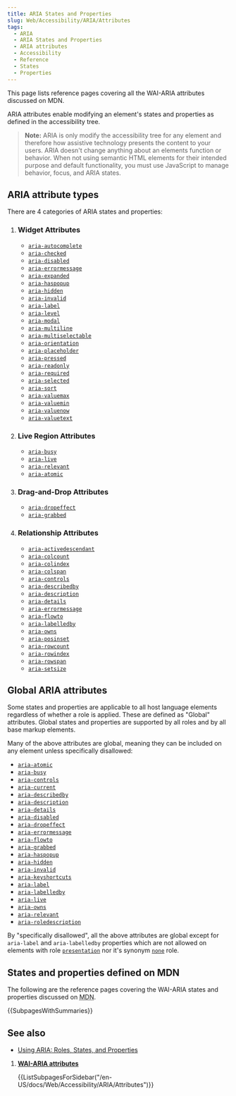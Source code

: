 ```yaml
---
title: ARIA States and Properties
slug: Web/Accessibility/ARIA/Attributes
tags:
  - ARIA
  - ARIA States and Properties
  - ARIA attributes
  - Accessibility
  - Reference
  - States
  - Properties
---
```

This page lists reference pages covering all the WAI-ARIA attributes discussed on MDN.

ARIA attributes enable modifying an element's states and properties as defined in the accessibility tree.

> **Note:** ARIA is only modify the accessibility tree for any element and therefore how assistive technology presents the content to your users. ARIA doesn't change anything about an elements function or behavior. When not using semantic HTML elements for their intended purpose and default functionality, you must use JavaScript to manage behavior, focus, and ARIA states.

## ARIA attribute types

There are 4 categories of ARIA states and properties:

1. ### Widget Attributes
   - [`aria-autocomplete`](/en-US/docs/Web/Accessibility/ARIA/Attributes/aria-autocomplete) 	
   - [`aria-checked`](/en-US/docs/Web/Accessibility/ARIA/Attributes/aria-checked) 	
   - [`aria-disabled`](/en-US/docs/Web/Accessibility/ARIA/Attributes/aria-disabled) 	
   - [`aria-errormessage`](/en-US/docs/Web/Accessibility/ARIA/Attributes/aria-errormessage)
   - [`aria-expanded`](/en-US/docs/Web/Accessibility/ARIA/Attributes/aria-expanded) 	
   - [`aria-haspopup`](/en-US/docs/Web/Accessibility/ARIA/Attributes/aria-haspopup) 	
   - [`aria-hidden`](/en-US/docs/Web/Accessibility/ARIA/Attributes/aria-hidden) 	
   - [`aria-invalid`](/en-US/docs/Web/Accessibility/ARIA/Attributes/aria-invalid) 	
   - [`aria-label`](/en-US/docs/Web/Accessibility/ARIA/Attributes/aria-label) 	
   - [`aria-level`](/en-US/docs/Web/Accessibility/ARIA/Attributes/aria-level) 	
   - [`aria-modal`](/en-US/docs/Web/Accessibility/ARIA/Attributes/aria-modal)
   - [`aria-multiline`](/en-US/docs/Web/Accessibility/ARIA/Attributes/aria-multiline) 	
   - [`aria-multiselectable`](/en-US/docs/Web/Accessibility/ARIA/Attributes/aria-multiselectable) 	
   - [`aria-orientation`](/en-US/docs/Web/Accessibility/ARIA/Attributes/aria-orientation) 	
   - [`aria-placeholder`](/en-US/docs/Web/Accessibility/ARIA/Attributes/aria-placeholder)
   - [`aria-pressed`](/en-US/docs/Web/Accessibility/ARIA/Attributes/aria-pressed) 	
   - [`aria-readonly`](/en-US/docs/Web/Accessibility/ARIA/Attributes/aria-readonly) 	
   - [`aria-required`](/en-US/docs/Web/Accessibility/ARIA/Attributes/aria-required) 	
   - [`aria-selected`](/en-US/docs/Web/Accessibility/ARIA/Attributes/aria-selected) 	
   - [`aria-sort`](/en-US/docs/Web/Accessibility/ARIA/Attributes/aria-sort) 	
   - [`aria-valuemax`](/en-US/docs/Web/Accessibility/ARIA/Attributes/aria-valuemax) 	
   - [`aria-valuemin`](/en-US/docs/Web/Accessibility/ARIA/Attributes/aria-valuemin) 	
   - [`aria-valuenow`](/en-US/docs/Web/Accessibility/ARIA/Attributes/aria-valuenow) 	
   - [`aria-valuetext`](/en-US/docs/Web/Accessibility/ARIA/Attributes/aria-valuetext) 	

2. ### Live Region Attributes
   - [`aria-busy`](/en-US/docs/Web/Accessibility/ARIA/Attributes/aria-busy)
   - [`aria-live`](/en-US/docs/Web/Accessibility/ARIA/Attributes/aria-live)
   - [`aria-relevant`](/en-US/docs/Web/Accessibility/ARIA/Attributes/aria-relevant)
   - [`aria-atomic`](/en-US/docs/Web/Accessibility/ARIA/Attributes/aria-atomic)

3. ### Drag-and-Drop Attributes
   - [`aria-dropeffect`](/en-US/docs/Web/Accessibility/ARIA/Attributes/aria-dropeffect)
   - [`aria-grabbed`](/en-US/docs/Web/Accessibility/ARIA/Attributes/aria-grabbed)

4. ### Relationship Attributes
     - [`aria-activedescendant`](/en-US/docs/Web/Accessibility/ARIA/Attributes/aria-activedescendant)
     - [`aria-colcount`](/en-US/docs/Web/Accessibility/ARIA/Attributes/aria-colcount)
    - [`aria-colindex`](/en-US/docs/Web/Accessibility/ARIA/Attributes/aria-colindex)
    - [`aria-colspan`](/en-US/docs/Web/Accessibility/ARIA/Attributes/aria-colspan)
    - [`aria-controls`](/en-US/docs/Web/Accessibility/ARIA/Attributes/aria-controls)
    - [`aria-describedby`](/en-US/docs/Web/Accessibility/ARIA/Attributes/aria-describedby)
    - [`aria-description`](/en-US/docs/Web/Accessibility/ARIA/Attributes/aria-description)
    - [`aria-details`](/en-US/docs/Web/Accessibility/ARIA/Attributes/aria-details)
    - [`aria-errormessage`](/en-US/docs/Web/Accessibility/ARIA/Attributes/aria-errormessage)
    - [`aria-flowto`](/en-US/docs/Web/Accessibility/ARIA/Attributes/aria-flowto)
    - [`aria-labelledby`](/en-US/docs/Web/Accessibility/ARIA/Attributes/aria-labelledby)
    - [`aria-owns`](/en-US/docs/Web/Accessibility/ARIA/Attributes/aria-owns)
    - [`aria-posinset`](/en-US/docs/Web/Accessibility/ARIA/Attributes/aria-posinset)
    - [`aria-rowcount`](/en-US/docs/Web/Accessibility/ARIA/Attributes/aria-rowcount)
    - [`aria-rowindex`](/en-US/docs/Web/Accessibility/ARIA/Attributes/aria-rowindex)
    - [`aria-rowspan`](/en-US/docs/Web/Accessibility/ARIA/Attributes/aria-rowspan)
    - [`aria-setsize`](/en-US/docs/Web/Accessibility/ARIA/Attributes/aria-setsize)

## Global ARIA attributes

Some states and properties are applicable to all host language elements regardless of whether a role is applied. These are defined as "Global" attributes. Global states and properties are supported by all roles and by all base markup elements.

Many of the above attributes are global, meaning they can be included on any element unless specifically disallowed:

- [`aria-atomic`](/en-US/docs/Web/Accessibility/ARIA/Attributes/aria-atomic)
- [`aria-busy`](/en-US/docs/Web/Accessibility/ARIA/Attributes/aria-busy)
- [`aria-controls`](/en-US/docs/Web/Accessibility/ARIA/Attributes/aria-controls)
- [`aria-current`](/en-US/docs/Web/Accessibility/ARIA/Attributes/aria-current)
- [`aria-describedby`](/en-US/docs/Web/Accessibility/ARIA/Attributes/aria-describedby)
- [`aria-description`](/en-US/docs/Web/Accessibility/ARIA/Attributes/aria-description)
- [`aria-details`](/en-US/docs/Web/Accessibility/ARIA/Attributes/aria-details)
- [`aria-disabled`](/en-US/docs/Web/Accessibility/ARIA/Attributes/aria-disabled)
- [`aria-dropeffect`](/en-US/docs/Web/Accessibility/ARIA/Attributes/aria-dropeffect)
- [`aria-errormessage`](/en-US/docs/Web/Accessibility/ARIA/Attributes/aria-errormessage)
- [`aria-flowto`](/en-US/docs/Web/Accessibility/ARIA/Attributes/aria-flowto)
- [`aria-grabbed`](/en-US/docs/Web/Accessibility/ARIA/Attributes/aria-grabbed)
- [`aria-haspopup`](/en-US/docs/Web/Accessibility/ARIA/Attributes/aria-haspopup)
- [`aria-hidden`](/en-US/docs/Web/Accessibility/ARIA/Attributes/aria-hidden)
- [`aria-invalid`](/en-US/docs/Web/Accessibility/ARIA/Attributes/aria-invalid)
- [`aria-keyshortcuts`](/en-US/docs/Web/Accessibility/ARIA/Attributes/aria-keyshortcuts)
- [`aria-label`](/en-US/docs/Web/Accessibility/ARIA/Attributes/aria-label)
- [`aria-labelledby`](/en-US/docs/Web/Accessibility/ARIA/Attributes/aria-labelledby)
- [`aria-live`](/en-US/docs/Web/Accessibility/ARIA/Attributes/aria-live)
- [`aria-owns`](/en-US/docs/Web/Accessibility/ARIA/Attributes/aria-owns)
- [`aria-relevant`](/en-US/docs/Web/Accessibility/ARIA/Attributes/aria-relevant)
- [`aria-roledescription`](/en-US/docs/Web/Accessibility/ARIA/Attributes/aria-roledescription) 	

By "specifically disallowed", all the above attributes are global except for `aria-label` and `aria-labelledby` properties which are not allowed on elements with role [`presentation`](/en-US/docs/Web/Accessibility/ARIA/Roles/Presentation_role) nor it's synonym [`none`](/en-US/docs/Web/Accessibility/ARIA/Roles/None_role) role.

## States and properties defined on MDN

The following are the reference pages covering the WAI-ARIA states and properties discussed on <abbr title="Mozilla Developer Network">MDN</abbr>.

{{SubpagesWithSummaries}}

## See also

* [Using ARIA: Roles, States, and Properties](/en-US/docs/Web/Accessibility/ARIA/ARIA_Techniques)

<section id="Quick_links">

1. [**WAI-ARIA attributes**](/en-US/docs/Web/Accessibility/ARIA/Attributes)

    {{ListSubpagesForSidebar("/en-US/docs/Web/Accessibility/ARIA/Attributes")}}

</section>
